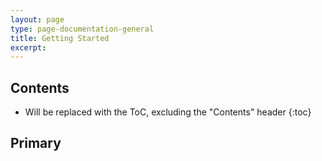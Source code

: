 ```yaml
---
layout: page
type: page-documentation-general
title: Getting Started
excerpt:
---
```


## Contents

* Will be replaced with the ToC, excluding the "Contents" header
{:toc}

## Primary
